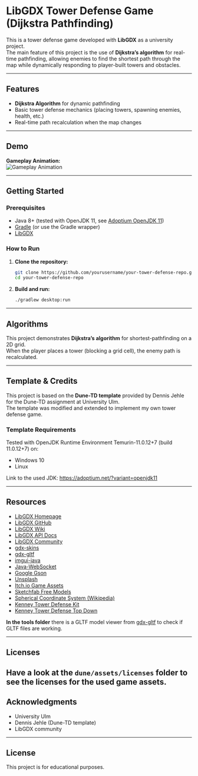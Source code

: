 # LibGDX Tower Defense Game (Dijkstra Pathfinding)

This is a tower defense game developed with **LibGDX** as a university project.  
The main feature of this project is the use of **Dijkstra’s algorithm** for real-time pathfinding, allowing enemies to find the shortest path through the map while dynamically responding to player-built towers and obstacles.

---

## Features

- **Dijkstra Algorithm** for dynamic pathfinding
- Basic tower defense mechanics (placing towers, spawning enemies, health, etc.)
- Real-time path recalculation when the map changes

---

## Demo

**Gameplay Animation:**  
![Gameplay Animation](example_video.gif)

---

## Getting Started

### Prerequisites

- Java 8+ (tested with OpenJDK 11, see [Adoptium OpenJDK 11](https://adoptium.net/?variant=openjdk11))
- [Gradle](https://gradle.org/) (or use the Gradle wrapper)
- [LibGDX](https://libgdx.com/)

### How to Run

1. **Clone the repository:**
    ```bash
    git clone https://github.com/yourusername/your-tower-defense-repo.git
    cd your-tower-defense-repo
    ```
2. **Build and run:**
    ```bash
    ./gradlew desktop:run
    ```

---

## Algorithms

This project demonstrates **Dijkstra’s algorithm** for shortest-pathfinding on a 2D grid.  
When the player places a tower (blocking a grid cell), the enemy path is recalculated.

---

## Template & Credits

This project is based on the **Dune-TD template** provided by Dennis Jehle for the Dune-TD assignment at University Ulm.  
The template was modified and extended to implement my own tower defense game.

### Template Requirements

Tested with OpenJDK Runtime Environment Temurin-11.0.12+7 (build 11.0.12+7) on:
- Windows 10
- Linux

Link to the used JDK: https://adoptium.net/?variant=openjdk11

---

## Resources

- [LibGDX Homepage](https://libgdx.com/)
- [LibGDX GitHub](https://github.com/libgdx/libgdx)
- [LibGDX Wiki](https://github.com/libgdx/libgdx/wiki)
- [LibGDX API Docs](https://libgdx.badlogicgames.com/ci/nightlies/docs/api/)
- [LibGDX Community](https://libgdx.com/community/)
- [gdx-skins](https://github.com/czyzby/gdx-skins)
- [gdx-gltf](https://github.com/mgsx-dev/gdx-gltf)
- [imgui-java](https://github.com/SpaiR/imgui-java)
- [Java-WebSocket](https://github.com/TooTallNate/Java-WebSocket)
- [Google Gson](https://github.com/google/gson)
- [Unsplash](https://unsplash.com/)
- [Itch.io Game Assets](https://itch.io/game-assets)
- [Sketchfab Free Models](https://sketchfab.com/features/free-3d-models)
- [Spherical Coordinate System (Wikipedia)](https://en.wikipedia.org/wiki/Spherical_coordinate_system)
- [Kenney Tower Defense Kit](https://www.kenney.nl/assets/tower-defense-kit)
- [Kenney Tower Defense Top Down](https://www.kenney.nl/assets/tower-defense-top-down)

**In the tools folder** there is a GLTF model viewer from [gdx-gltf](https://github.com/mgsx-dev/gdx-gltf) to check if GLTF files are working.

---

## Licenses

Have a look at the `dune/assets/licenses` folder to see the licenses for the used game assets.  
---

## Acknowledgments

- University Ulm
- Dennis Jehle (Dune-TD template)
- LibGDX community

---

## License

This project is for educational purposes.
